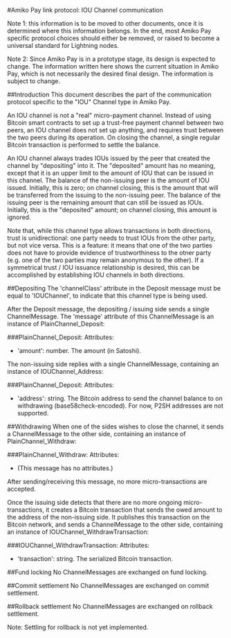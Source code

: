 #Amiko Pay link protocol: IOU Channel communication

Note 1: this information is to be moved to other documents, once it is
determined where this information belongs. In the end, most Amiko Pay specific
protocol choices should either be removed, or raised to become a universal
standard for Lightning nodes.

Note 2: Since Amiko Pay is in a prototype stage, its design is expected to
change. The information written here shows the current situation in Amiko Pay,
which is not necessarily the desired final design. The information is subject to
change.


##Introduction
This document describes the part of the communication protocol specific to the
"IOU" Channel type in Amiko Pay.

An IOU channel is not a "real" micro-payment channel. Instead of using Bitcoin
smart contracts to set up a trust-free payment channel between two peers, an IOU
channel does not set up anything, and requires trust between the two peers
during its operation. On closing the channel, a single regular Bitcoin
transaction is performed to settle the balance.

An IOU channel always trades IOUs issued by the peer that created the channel
by "depositing" into it. The "deposited" amount has no meaning, except that it
is an upper limit to the amount of IOU that can be issued in this channel.
The balance of the non-issuing peer is the amount of IOU issued. Initially,
this is zero; on channel closing, this is the amount that will be transferred
from the issuing to the non-issuing peer. The balance of the issuing peer is
the remaining amount that can still be issued as IOUs. Initially, this is the
"deposited" amount; on channel closing, this amount is ignored.

Note that, while this channel type allows transactions in both directions,
trust is unidirectional: one party needs to trust IOUs from the other party,
but not vice versa. This is a feature: it means that one of the two parties
does not have to provide evidence of trustworthiness to the otner party (e.g.
one of the two parties may remain anonymous to the other). If a symmetrical
trust / IOU issuance relationship is desired, this can be accomplished by
establishing IOU channels in both directions.


##Depositing
The 'channelClass' attribute in the Deposit message must be equal to
'IOUChannel', to indicate that this channel type is being used.

After the Deposit message, the depositing / issuing side sends a single
ChannelMessage. The 'message' attribute of this ChannelMessage is an instance of
PlainChannel_Deposit:

###PlainChannel_Deposit:
Attributes:
* 'amount': number. The amount (in Satoshi).

The non-issuing side replies with a single ChannelMessage, containing an
instance of IOUChannel_Address:

###PlainChannel_Deposit:
Attributes:
* 'address': string. The Bitcoin address to send the channel balance to on
  withdrawing (base58check-encoded). For now, P2SH addresses are not supported.


##Withdrawing
When one of the sides wishes to close the channel, it sends a ChannelMessage to
the other side, containing an instance of PlainChannel_Withdraw:

###PlainChannel_Withdraw:
Attributes:
* (This message has no attributes.)

After sending/receiving this message, no more micro-transactions are accepted.

Once the issuing side detects that there are no more ongoing micro-transactions,
it creates a Bitcoin transaction that sends the owed amount to the address of
the non-issuing side. It publishes this transaction on the Bitcoin network, and
sends a ChannelMessage to the other side, containing an instance of
IOUChannel_WithdrawTransaction:

###IOUChannel_WithdrawTransaction:
Attributes:
* 'transaction': string. The serialized Bitcoin transaction.


##Fund locking
No ChannelMessages are exchanged on fund locking.


##Commit settlement
No ChannelMessages are exchanged on commit settlement.


##Rollback settlement
No ChannelMessages are exchanged on rollback settlement.

Note: Settling for rollback is not yet implemented.

